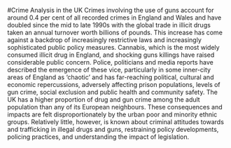 #Crime Analysis in the UK
Crimes involving the use of guns account for around 0.4 per cent of all recorded crimes in England and Wales and have doubled since the mid to late 1990s with the global trade in illicit drugs taken an annual turnover worth billions of pounds. This increase has come against a backdrop of increasingly restrictive laws and increasingly sophisticated public policy measures. Cannabis, which is the most widely consumed illicit drug in England, and shocking guns killings have raised considerable public concern. Police, politicians and media reports have described the emergence of these vice, particularly in some inner-city areas of England as ‘chaotic’ and has far-reaching political, cultural and economic repercussions, adversely affecting prison populations, levels of gun crime, social exclusion and public health and community safety. The UK has a higher proportion of drug and gun crime among the adult population than any of its European neighbours. These consequences and impacts are felt disproportionately by the urban poor and minority ethnic groups. Relatively little, however, is known about criminal attitudes towards and trafficking in illegal drugs and guns, restraining policy developments, policing practices, and understanding the impact of legislation.
